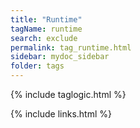 ```yaml
---
title: "Runtime"
tagName: runtime
search: exclude
permalink: tag_runtime.html
sidebar: mydoc_sidebar
folder: tags
---
```

{% include taglogic.html %}

{% include links.html %}

